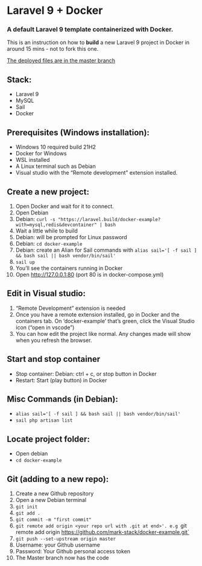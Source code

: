 # Laravel 9 + Docker
### A default Laravel 9 template containerized with Docker.

This is an instruction on how to **build** a new Laravel 9 project in Docker in around 15 mins - not to fork this one.

[The deployed files are in the master branch](https://github.com/mark-stack/docker-example/tree/master)

## Stack:
* Laravel 9
* MySQL
* Sail
* Docker

## Prerequisites (Windows installation):
* Windows 10 required build 21H2
* Docker for Windows
* WSL installed
* A Linux terminal such as Debian
* Visual studio with the “Remote development” extension installed.

## Create a new project:
1. Open Docker and wait for it to connect.
2. Open Debian
3. Debian: `curl -s "https://laravel.build/docker-example?with=mysql,redis&devcontainer" | bash`
4. Wait a little while to build
5. Debian: will be prompted for Linux password
6. Debian: `cd docker-example`
7. Debian: create an Alian for Sail commands with `alias sail='[ -f sail ] && bash sail || bash vendor/bin/sail'`
8. `sail up`
9. You’ll see the containers running in Docker
10. Open http://127.0.0.1:80 (port 80 is in docker-compose.yml)


## Edit in Visual studio:
1. “Remote Development” extension is needed
2. Once you have a remote extension installed, go in Docker and the containers tab. On ‘docker-example’ that’s green, click the Visual Studio icon (“open in vscode”)
3. You can how edit the project like normal. Any changes made will show when you refresh the browser.

## Start and stop container
* Stop container: Debian: ctrl + c, or stop button in Docker
* Restart: Start (play button) in Docker

## Misc Commands (in Debian):
* `alias sail='[ -f sail ] && bash sail || bash vendor/bin/sail'`
* `sail php artisan list`

## Locate project folder:
* Open debian
* `cd docker-example`

## Git (adding to a new repo):
1. Create a new Github repository
2. Open a new Debian terminal
3. `git init`
4. `git add .`
5. `git commit -m "first commit"`
6. `git remote add origin <your repo url with .git at end>'. e.g `git remote add origin https://github.com/mark-stack/docker-example.git`
7. `git push --set-upstream origin master`
8. Username: your Github username
9. Password: Your Github personal access token
10. The Master branch now has the code


